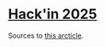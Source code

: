 # [Hack'in 2025](https://hackin.fr/)

Sources to [this arcticle](https://geoffrey.gg/posts/hack_in_2025/).
